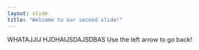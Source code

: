 ```yaml
---
layout: slide
title: "Welcome to our second slide!"
---
```

WHATAJJIJ HJDHAIJSDAJSDBAS
Use the left arrow to go back!
